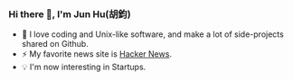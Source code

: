 ### Hi there 👋, I'm Jun Hu(胡鈞)

- 🌱 I love coding and Unix-like software, and make a lot of side-projects shared on Github. 
- ⚡ My favorite news site is [Hacker News](https://news.ycombinator.com/). 
- 💡 I'm now interesting in Startups.


<!--
**culdo/culdo** is a ✨ _special_ ✨ repository because its `README.md` (this file) appears on your GitHub profile.


Here are some ideas to get you started:

- 🔭 I’m currently working on ...
- Building JupyterHub on labortary.
- 🌱 I’m currently learning ...
- 👯 I’m looking to collaborate on ...
- 🤔 I’m looking for help with ...
- 💬 Ask me about ...
- 📫 How to reach me: ...
- 😄 Pronouns: ...
- ⚡ Fun fact: ...
-->
